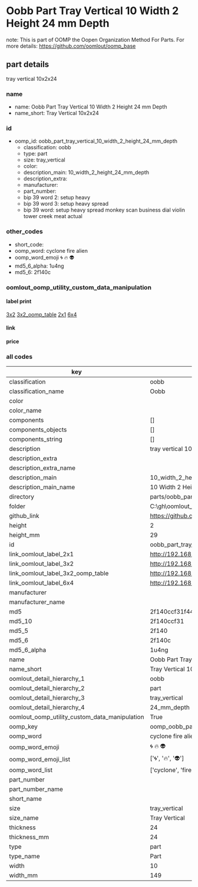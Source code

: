 # Oobb Part Tray Vertical 10 Width 2 Height 24 mm Depth  

note: This is part of OOMP the Oopen Organization Method For Parts. For more details: https://github.com/oomlout/oomp_base

##  part details
  



tray vertical 10x2x24



### name
* name: Oobb Part Tray Vertical 10 Width 2 Height 24 mm Depth
* name_short: Tray Vertical 10x2x24 
### id
* oomp_id: oobb_part_tray_vertical_10_width_2_height_24_mm_depth
  * classification: oobb
  * type: part
  * size: tray_vertical
  * color: 
  * description_main: 10_width_2_height_24_mm_depth
  * description_extra: 
  * manufacturer: 
  * part_number: 
  * bip 39 word 2: setup heavy
  * bip 39 word 3: setup heavy spread
  * bip 39 word: setup heavy spread monkey scan business dial violin tower creek meat actual

### other_codes
* short_code: 
* oomp_word: cyclone fire alien
* oomp_word_emoji :cyclone: :fire: :alien:
* md5_6_alpha: 1u4ng
* md5_6: 2f140c






### oomlout_oomp_utility_custom_data_manipulation
#### label print
[3x2](http://192.168.1.245:1112/?label=oomp%201u4ng)
[3x2_oomp_table](http://192.168.1.108:1112/?label=oomp%201u4ng)
[2x1](http://192.168.1.242:1112/?label=oomp%201u4ng)
[6x4](http://192.168.1.55:1112/?label=oomp%201u4ng)    

#### link

                              

#### price







### all codes 
| key | value |  
| --- | --- |  
| classification | oobb |  
| classification_name | Oobb |  
| color |  |  
| color_name |  |  
| components | [] |  
| components_objects | [] |  
| components_string | [] |  
| description | tray vertical 10x2x24 |  
| description_extra |  |  
| description_extra_name |  |  
| description_main | 10_width_2_height_24_mm_depth |  
| description_main_name | 10 Width 2 Height 24 mm Depth |  
| directory | parts/oobb_part_tray_vertical_10_width_2_height_24_mm_depth |  
| folder | C:\gh\oomlout_oobb_version_4_generated_parts\parts\oobb_part_tray_vertical_10_width_2_height_24_mm_depth |  
| github_link | https://github.com/oomlout/oomlout_oomp_part_src/tree/main/parts/oobb_part_tray_vertical_10_width_2_height_24_mm_depth |  
| height | 2 |  
| height_mm | 29 |  
| id | oobb_part_tray_vertical_10_width_2_height_24_mm_depth |  
| link_oomlout_label_2x1 | http://192.168.1.242:1112/?label=oomp%201u4ng |  
| link_oomlout_label_3x2 | http://192.168.1.245:1112/?label=oomp%201u4ng |  
| link_oomlout_label_3x2_oomp_table | http://192.168.1.108:1112/?label=oomp%201u4ng |  
| link_oomlout_label_6x4 | http://192.168.1.55:1112/?label=oomp%201u4ng |  
| manufacturer |  |  
| manufacturer_name |  |  
| md5 | 2f140ccf31f447a07c6018f3a61a9e24 |  
| md5_10 | 2f140ccf31 |  
| md5_5 | 2f140 |  
| md5_6 | 2f140c |  
| md5_6_alpha | 1u4ng |  
| name | Oobb Part Tray Vertical 10 Width 2 Height 24 mm Depth |  
| name_short | Tray Vertical 10x2x24  |  
| oomlout_detail_hierarchy_1 | oobb |  
| oomlout_detail_hierarchy_2 | part |  
| oomlout_detail_hierarchy_3 | tray_vertical |  
| oomlout_detail_hierarchy_4 | 24_mm_depth |  
| oomlout_oomp_utility_custom_data_manipulation | True |  
| oomp_key | oomp_oobb_part_tray_vertical_10_width_2_height_24_mm_depth |  
| oomp_word | cyclone fire alien |  
| oomp_word_emoji | :cyclone: :fire: :alien: |  
| oomp_word_emoji_list | [':cyclone:', ':fire:', ':alien:'] |  
| oomp_word_list | ['cyclone', 'fire', 'alien'] |  
| part_number |  |  
| part_number_name |  |  
| short_name |  |  
| size | tray_vertical |  
| size_name | Tray Vertical |  
| thickness | 24 |  
| thickness_mm | 24 |  
| type | part |  
| type_name | Part |  
| width | 10 |  
| width_mm | 149 |  
